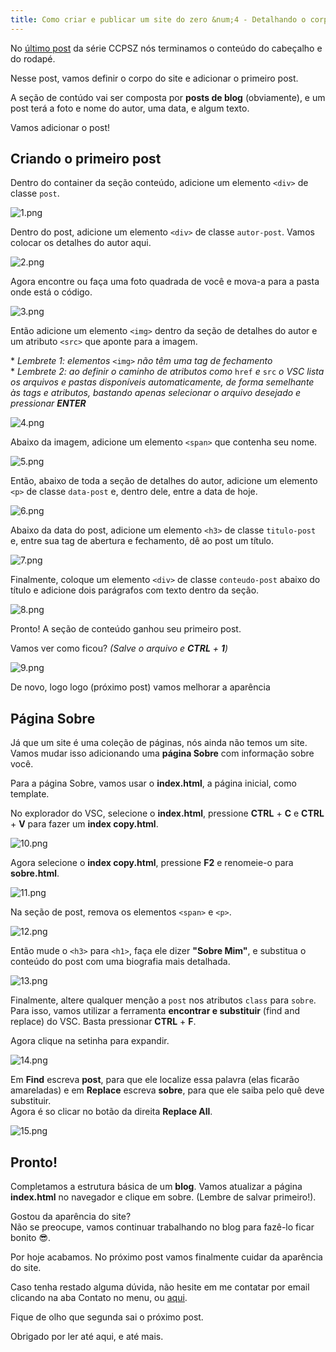 ```yaml
---
title: Como criar e publicar um site do zero &num;4 - Detalhando o corpo do site
---
```


No [último post](https://heitormvl.github.io/easycoding/blog/2020/08/12/como-criar-um-site-do-zero-pt3/) da série CCPSZ nós terminamos o conteúdo do cabeçalho e do rodapé.

Nesse post, vamos definir o corpo do site e adicionar o primeiro post.

<!--more-->

A seção de contúdo vai ser composta por **posts de blog** (obviamente), e um post terá a foto e nome do autor, uma data, e algum texto.

Vamos adicionar o post!

## Criando o primeiro post

Dentro  do container da seção conteúdo, adicione um elemento `<div>` de classe `post`.

![1.png](https://heitormvl.github.io/easycoding/images/ccsz4/1.png)

Dentro do post, adicione um elemento `<div>` de classe `autor-post`. Vamos colocar os detalhes do autor aqui.

![2.png](https://heitormvl.github.io/easycoding/images/ccsz4/2.png)

Agora encontre ou faça uma foto quadrada de você e mova-a para a pasta onde está o código.

![3.png](https://heitormvl.github.io/easycoding/images/ccsz4/3.png)

Então adicione um elemento `<img>` dentro da seção de detalhes do autor e um atributo `<src>` que aponte para a imagem.

\* *Lembrete 1: elementos* `<img>` *não têm uma tag de fechamento*  
\* *Lembrete 2: ao definir o caminho de atributos como* `href` *e* `src` *o VSC lista os arquivos e pastas disponíveis automaticamente, de forma semelhante às tags e atributos, bastando apenas selecionar o arquivo desejado e pressionar **ENTER***

![4.png](https://heitormvl.github.io/easycoding/images/ccsz4/4.png)

Abaixo da imagem, adicione um elemento `<span>` que contenha seu nome.

![5.png](https://heitormvl.github.io/easycoding/images/ccsz4/5.png)

Então, abaixo de toda a seção de detalhes do autor, adicione um elemento `<p>` de classe `data-post` e, dentro dele, entre a data de hoje.

![6.png](https://heitormvl.github.io/easycoding/images/ccsz4/6.png)

Abaixo da data do post, adicione um elemento `<h3>` de classe `titulo-post` e, entre sua tag de abertura e fechamento, dê ao post um título.

![7.png](https://heitormvl.github.io/easycoding/images/ccsz4/7.png)

Finalmente, coloque um elemento `<div>` de classe `conteudo-post` abaixo do título e adicione dois parágrafos com texto dentro da seção.

![8.png](https://heitormvl.github.io/easycoding/images/ccsz4/8.png)

Pronto! A seção de conteúdo ganhou seu primeiro post.

Vamos ver como ficou? *(Salve o arquivo e **CTRL** + **1**)*

![9.png](https://heitormvl.github.io/easycoding/images/ccsz4/9.png)

De novo, logo logo (próximo post) vamos melhorar a aparência

## Página Sobre

Já que um site é uma coleção de páginas, nós ainda não temos um site.  
Vamos mudar isso adicionando uma **página Sobre** com informação sobre você.

Para a página Sobre, vamos usar o **index.html**, a página inicial, como template.

No explorador do VSC, selecione o **index.html**, pressione **CTRL** + **C** e **CTRL** + **V** para fazer um **index copy.html**.

![10.png](https://heitormvl.github.io/easycoding/images/ccsz4/10.png)

Agora selecione o **index copy.html**, pressione **F2** e renomeie-o para **sobre.html**.

![11.png](https://heitormvl.github.io/easycoding/images/ccsz4/11.png)

Na seção de post, remova os elementos `<span>` e `<p>`.

![12.png](https://heitormvl.github.io/easycoding/images/ccsz4/12.png)

Então mude o `<h3>` para `<h1>`, faça ele dizer **"Sobre Mim"**, e substitua o conteúdo do post com uma biografia mais detalhada.

![13.png](https://heitormvl.github.io/easycoding/images/ccsz4/13.png)

Finalmente, altere qualquer menção a `post` nos atributos `class` para `sobre`.  
Para isso, vamos utilizar a ferramenta **encontrar e substituir** (find and replace) do VSC. Basta pressionar **CTRL** + **F**.

Agora clique na setinha para expandir.

![14.png](https://heitormvl.github.io/easycoding/images/ccsz4/14.png)

Em **Find** escreva **post**, para que ele localize essa palavra (elas ficarão amareladas) e em **Replace** escreva **sobre**, para que ele saiba pelo quê deve substituir.  
Agora é so clicar no botão da direita **Replace All**.

![15.png](https://heitormvl.github.io/easycoding/images/ccsz4/15.png)

## Pronto!

Completamos a estrutura básica de um **blog**. Vamos atualizar a página **index.html** no navegador e clique em sobre. (Lembre de salvar primeiro!).

Gostou da aparência do site?  
Não se preocupe, vamos continuar trabalhando no blog para fazê-lo ficar bonito 😎.

Por hoje acabamos. No próximo post vamos finalmente cuidar da aparência do site.

Caso tenha restado alguma dúvida, não hesite em me contatar por email clicando na aba Contato no menu, ou <a href="mailto:easycoding.contato@gmail.com">aqui</a>.

Fique de olho que segunda sai o próximo post.

Obrigado por ler até aqui, e até mais.